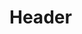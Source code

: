<!-- TITLE: BatMonitor -->
<!-- SUBTITLE: A quick summary of Servers Monitoring Dashboard -->

# Header